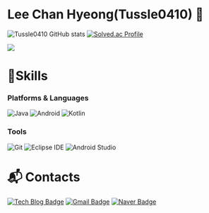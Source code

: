 # Lee Chan Hyeong(Tussle0410) 👋

![Tussle0410 GitHub stats](https://github-readme-stats.vercel.app/api?username=Tussle0410&show_icons=true&theme=transparent)
[![Solved.ac Profile](http://mazassumnida.wtf/api/v2/generate_badge?boj=cksgud410)](https://solved.ac/cksgud410/)

  <img src="http://mazandi.herokuapp.com/api?handle=cksgud410&theme=warm"/>
  
# 💪Skills
### Platforms & Languages
![Java](https://img.shields.io/badge/Java-007396.svg?&style=for-the-badge&logo=Java&logoColor=white)
![Android](https://img.shields.io/badge/Android-3DDC84.svg?&style=for-the-badge&logo=Android&logoColor=white)
![Kotlin](https://img.shields.io/badge/Kotlin-7F52FF.svg?&style=for-the-badge&logo=Kotlin&logoColor=white)

### Tools
![Git](https://img.shields.io/badge/Git-F05032.svg?&style=for-the-badge&logo=Git&logoColor=white)
![Eclipse IDE](https://img.shields.io/badge/Eclipse%20IDE-2C2255.svg?&style=for-the-badge&logo=Eclipse%20IDE&logoColor=white)
![Android Studio](https://img.shields.io/badge/Android%20Studio-3DDC84.svg?&style=for-the-badge&logo=Android%20Studio&logoColor=white)

 
# :mailbox_with_mail: Contacts
[![Tech Blog Badge](http://img.shields.io/badge/-%20blog-black?style=flat-square&logo=github&link=https://tussle.tistory.com/)](https://tussle.tistory.com/)
[![Gmail Badge](https://img.shields.io/badge/Gmail-d14836?style=flat-square&logo=Gmail&logoColor=white&link=mailto:cksgud410@gmail.com)](mailto:cksgud410@gmail.com)
[![Naver Badge](https://img.shields.io/badge/Naver-03C75A?style=flat-square&logo=Naver&logoColor=white&link=mailto:cksgud410@naver.com)](mailto:cksgud410@naver.com)


<!--
**Tussle0410/Tussle0410** is a ✨ _special_ ✨ repository because its `README.md` (this file) appears on your GitHub profile.

Here are some ideas to get you started:

- 🔭 I’m currently working on ...
- 🌱 I’m currently learning ...
- 👯 I’m looking to collaborate on ...
- 🤔 I’m looking for help with ...
- 💬 Ask me about ...
- 📫 How to reach me: ...
- 😄 Pronouns: ...
- ⚡ Fun fact: ...
-->
